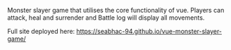 Monster slayer game that utilises the core functionality of vue. Players can attack, heal and surrender and Battle log will display all movements.

Full site deployed here: https://seabhac-94.github.io/vue-monster-slayer-game/
